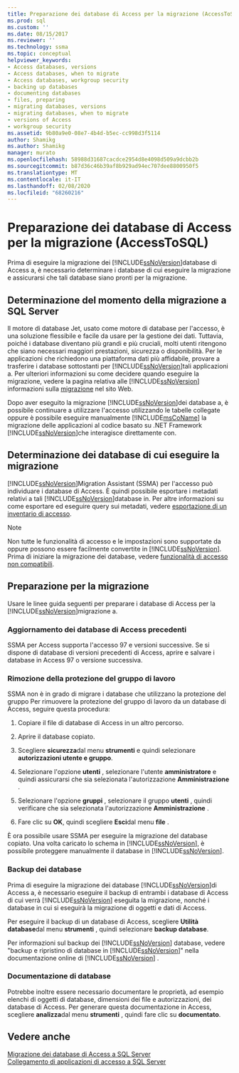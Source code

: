 ```yaml
---
title: Preparazione dei database di Access per la migrazione (AccessToSQL) | Microsoft Docs
ms.prod: sql
ms.custom: ''
ms.date: 08/15/2017
ms.reviewer: ''
ms.technology: ssma
ms.topic: conceptual
helpviewer_keywords:
- Access databases, versions
- Access databases, when to migrate
- Access databases, workgroup security
- backing up databases
- documenting databases
- files, preparing
- migrating databases, versions
- migrating databases, when to migrate
- versions of Access
- workgroup security
ms.assetid: 9b80a9e0-08e7-4b4d-b5ec-cc998d3f5114
author: Shamikg
ms.author: Shamikg
manager: murato
ms.openlocfilehash: 58988d31687cacdce2954d8e4098d509a9dcbb2b
ms.sourcegitcommit: b87d36c46b39af8b929ad94ec707dee8800950f5
ms.translationtype: MT
ms.contentlocale: it-IT
ms.lasthandoff: 02/08/2020
ms.locfileid: "68260216"
---
```

# <a name="preparing-access-databases-for-migration-accesstosql"></a>Preparazione dei database di Access per la migrazione (AccessToSQL)
Prima di eseguire la migrazione dei [!INCLUDE[ssNoVersion](../../includes/ssnoversion-md.md)]database di Access a, è necessario determinare i database di cui eseguire la migrazione e assicurarsi che tali database siano pronti per la migrazione.  
  
## <a name="determining-when-to-migrate-to-sql-server"></a>Determinazione del momento della migrazione a SQL Server  
Il motore di database Jet, usato come motore di database per l'accesso, è una soluzione flessibile e facile da usare per la gestione dei dati. Tuttavia, poiché i database diventano più grandi e più cruciali, molti utenti ritengono che siano necessari maggiori prestazioni, sicurezza o disponibilità. Per le applicazioni che richiedono una piattaforma dati più affidabile, provare a trasferire i database sottostanti per [!INCLUDE[ssNoVersion](../../includes/ssnoversion-md.md)]tali applicazioni a. Per ulteriori informazioni su come decidere quando eseguire la migrazione, vedere la pagina relativa alle [!INCLUDE[ssNoVersion](../../includes/ssnoversion-md.md)] informazioni sulla [migrazione](https://go.microsoft.com/fwlink/?LinkId=68571) nel sito Web.  
  
Dopo aver eseguito la migrazione [!INCLUDE[ssNoVersion](../../includes/ssnoversion-md.md)]dei database a, è possibile continuare a utilizzare l'accesso utilizzando le tabelle collegate oppure è possibile eseguire manualmente [!INCLUDE[msCoName](../../includes/msconame_md.md)] la migrazione delle applicazioni al codice basato su .NET Framework [!INCLUDE[ssNoVersion](../../includes/ssnoversion-md.md)]che interagisce direttamente con.  
  
## <a name="determining-which-databases-to-migrate"></a>Determinazione dei database di cui eseguire la migrazione  
[!INCLUDE[ssNoVersion](../../includes/ssnoversion-md.md)]Migration Assistant (SSMA) per l'accesso può individuare i database di Access. È quindi possibile esportare i metadati relativi a tali [!INCLUDE[ssNoVersion](../../includes/ssnoversion-md.md)]database in. Per altre informazioni su come esportare ed eseguire query sui metadati, vedere [esportazione di un inventario di accesso](exporting-an-access-inventory-accesstosql.md).  

   > [!NOTE]
   > Non tutte le funzionalità di accesso e le impostazioni sono supportate da oppure possono essere facilmente convertite in [!INCLUDE[ssNoVersion](../../includes/ssnoversion-md.md)]. Prima di iniziare la migrazione dei database, vedere [funzionalità di accesso non compatibili](incompatible-access-features-accesstosql.md).
  
## <a name="preparing-for-migration"></a>Preparazione per la migrazione  
Usare le linee guida seguenti per preparare i database di Access per la [!INCLUDE[ssNoVersion](../../includes/ssnoversion-md.md)]migrazione a.  
  
### <a name="upgrading-older-access-databases"></a>Aggiornamento dei database di Access precedenti  
SSMA per Access supporta l'accesso 97 e versioni successive. Se si dispone di database di versioni precedenti di Access, aprire e salvare i database in Access 97 o versione successiva.  
  
### <a name="removing-workgroup-protection"></a>Rimozione della protezione del gruppo di lavoro  
SSMA non è in grado di migrare i database che utilizzano la protezione del gruppo Per rimuovere la protezione del gruppo di lavoro da un database di Access, seguire questa procedura:  
  
1.  Copiare il file di database di Access in un altro percorso.  
  
2.  Aprire il database copiato.  
  
3.  Scegliere **sicurezza**dal menu **strumenti** e quindi selezionare **autorizzazioni utente e gruppo**.  
  
4.  Selezionare l'opzione **utenti** , selezionare l'utente **amministratore** e quindi assicurarsi che sia selezionata l'autorizzazione **Amministrazione** .  
  
5.  Selezionare l'opzione **gruppi** , selezionare il gruppo **utenti** , quindi verificare che sia selezionata l'autorizzazione **Amministrazione** .  
  
6.  Fare clic su **OK**, quindi scegliere **Esci**dal menu **file** .  
  
È ora possibile usare SSMA per eseguire la migrazione del database copiato. Una volta caricato lo schema in [!INCLUDE[ssNoVersion](../../includes/ssnoversion-md.md)], è possibile proteggere manualmente il database in [!INCLUDE[ssNoVersion](../../includes/ssnoversion-md.md)].  
  
### <a name="backing-up-databases"></a>Backup dei database  
Prima di eseguire la migrazione dei database [!INCLUDE[ssNoVersion](../../includes/ssnoversion-md.md)]di Access a, è necessario eseguire il backup di entrambi i database di Access di cui verrà [!INCLUDE[ssNoVersion](../../includes/ssnoversion-md.md)] eseguita la migrazione, nonché i database in cui si eseguirà la migrazione di oggetti e dati di Access.  
  
Per eseguire il backup di un database di Access, scegliere **Utilità database**dal menu **strumenti** , quindi selezionare **backup database**.  
  
Per informazioni sul backup dei [!INCLUDE[ssNoVersion](../../includes/ssnoversion-md.md)] database, vedere "backup e ripristino di database in [!INCLUDE[ssNoVersion](../../includes/ssnoversion-md.md)]" nella documentazione online di [!INCLUDE[ssNoVersion](../../includes/ssnoversion-md.md)] .  
  
### <a name="documenting-databases"></a>Documentazione di database  
Potrebbe inoltre essere necessario documentare le proprietà, ad esempio elenchi di oggetti di database, dimensioni dei file e autorizzazioni, dei database di Access. Per generare questa documentazione in Access, scegliere **analizza**dal menu **strumenti** , quindi fare clic su **documentato**.  
  
## <a name="see-also"></a>Vedere anche  
[Migrazione dei database di Access a SQL Server](migrating-access-databases-to-sql-server-azure-sql-db-accesstosql.md)  
[Collegamento di applicazioni di accesso a SQL Server](linking-access-applications-to-sql-server-azure-sql-db-accesstosql.md)
